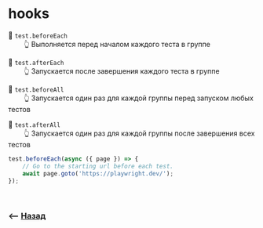 # hooks

🔹 `test.beforeEach`     
&emsp;&emsp; 👆 Выполняется перед началом каждого теста в группе

🔹 `test.afterEach`     
&emsp;&emsp; 👆 Запускается после завершения каждого теста в группе

🔹 `test.beforeAll`     
&emsp;&emsp; 👆 Запускается один раз для каждой группы перед запуском любых тестов

🔹 `test.afterAll`     
&emsp;&emsp; 👆 Запускается один раз для каждой группы после завершения всех тестов

```js
test.beforeEach(async ({ page }) => {
    // Go to the starting url before each test.
    await page.goto('https://playwright.dev/');
});
```

<br>

### ⟵ **<a href="../../readme.md">Назад</a>**